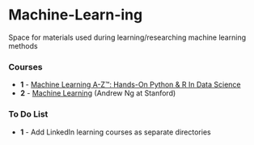 # Machine-Learn-ing
Space for materials used during learning/researching machine learning methods

### Courses

- __1__ - [Machine Learning A-Z™: Hands-On Python & R In Data Science
](https://www.udemy.com/course/machinelearning/)
- __2__ - [Machine Learning](https://www.coursera.org/learn/machine-learning) (Andrew Ng at Stanford)


### To Do List

- __1__ - Add LinkedIn learning courses as separate directories
